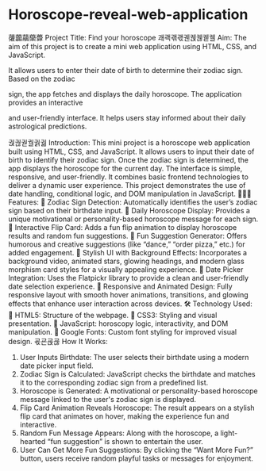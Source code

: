 # Horoscope-reveal-web-application

虇虈虉虊虋 Project Title: Find your horoscope
괘괙괚괛궨궩궪궫궬 Aim:
The aim of this project is to create a mini web application using HTML, CSS, and JavaScript.

It allows users to enter their date of birth to determine their zodiac sign. Based on the zodiac

sign, the app fetches and displays the daily horoscope. The application provides an interactive

and user-friendly interface. It helps users stay informed about their daily astrological
predictions.

궍궎궏궐궑궒 Introduction:
This mini project is a horoscope web application built using HTML, CSS, and JavaScript.
It allows users to input their date of birth to identify their zodiac sign. Once the zodiac sign is
determined, the app displays the horoscope for the current day. The interface is simple,
responsive, and user-friendly. It combines basic frontend technologies to deliver a dynamic
user experience. This project demonstrates the use of date handling, conditional logic, and
DOM manipulation in JavaScript.
 Features:
 Zodiac Sign Detection: Automatically identifies the user’s zodiac sign based on their
birthdate input.
 Daily Horoscope Display: Provides a unique motivational or personality-based
horoscope message for each sign.
 Interactive Flip Card: Adds a fun flip animation to display horoscope results and
random fun suggestions.
 Fun Suggestion Generator: Offers humorous and creative suggestions (like “dance,”
“order pizza,” etc.) for added engagement.
 Stylish UI with Background Effects: Incorporates a background video, animated stars,
glowing headings, and modern glass morphism card styles for a visually appealing
experience.
 Date Picker Integration: Uses the Flatpickr library to provide a clean and user-friendly
date selection experience.
 Responsive and Animated Design: Fully responsive layout with smooth hover
animations, transitions, and glowing effects that enhance user interaction across devices.
🛠 Technology Used:
 HTML5: Structure of the webpage.
 CSS3: Styling and visual presentation.
 JavaScript: horoscopy logic, interactivity, and DOM manipulation.
 Google Fonts: Custom font styling for improved visual design.
굓굔굕굖 How It Works:
1. User Inputs Birthdate:
The user selects their birthdate using a modern date picker input field.
2. Zodiac Sign is Calculated:
JavaScript checks the birthdate and matches it to the corresponding zodiac sign from a
predefined list.
3. Horoscope is Generated:
A motivational or personality-based horoscope message linked to the user's zodiac sign is
displayed.
4. Flip Card Animation Reveals Horoscope:
The result appears on a stylish flip card that animates on hover, making the experience fun
and interactive.
5. Random Fun Message Appears:
Along with the horoscope, a light-hearted “fun suggestion” is shown to entertain the user.
6. User Can Get More Fun Suggestions:
By clicking the “Want More Fun?” button, users receive random playful tasks or messages
for enjoyment.
